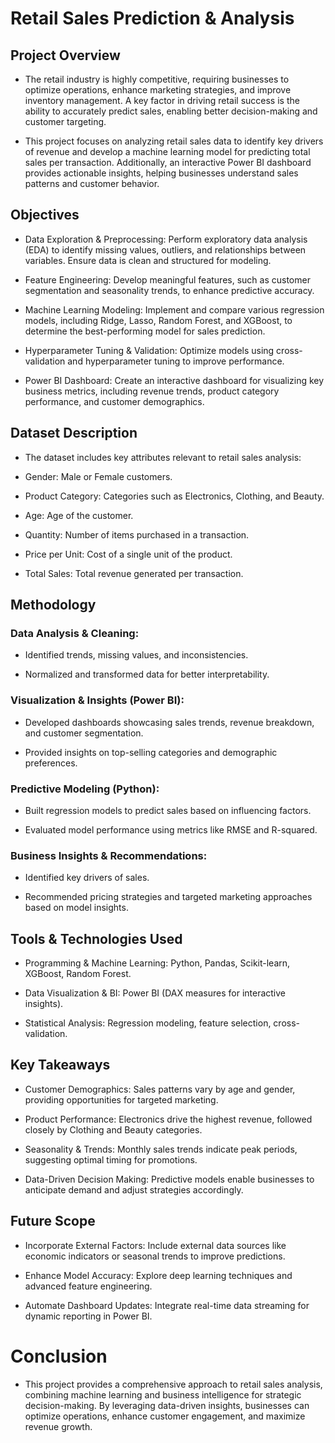 # Retail Sales Prediction & Analysis

## Project Overview

- The retail industry is highly competitive, requiring businesses to optimize operations, enhance marketing strategies, and improve inventory management. A key factor in driving retail success is the ability to accurately predict sales, enabling better decision-making and customer targeting.

- This project focuses on analyzing retail sales data to identify key drivers of revenue and develop a machine learning model for predicting total sales per transaction. Additionally, an interactive Power BI dashboard provides actionable insights, helping businesses understand sales patterns and customer behavior.

## Objectives

- Data Exploration & Preprocessing: Perform exploratory data analysis (EDA) to identify missing values, outliers, and relationships between variables. Ensure data is clean and structured for modeling.

- Feature Engineering: Develop meaningful features, such as customer segmentation and seasonality trends, to enhance predictive accuracy.

- Machine Learning Modeling: Implement and compare various regression models, including Ridge, Lasso, Random Forest, and XGBoost, to determine the best-performing model for sales prediction.

- Hyperparameter Tuning & Validation: Optimize models using cross-validation and hyperparameter tuning to improve performance.

- Power BI Dashboard: Create an interactive dashboard for visualizing key business metrics, including revenue trends, product category performance, and customer demographics.

## Dataset Description

- The dataset includes key attributes relevant to retail sales analysis:

- Gender: Male or Female customers.

- Product Category: Categories such as Electronics, Clothing, and Beauty.

- Age: Age of the customer.

- Quantity: Number of items purchased in a transaction.

- Price per Unit: Cost of a single unit of the product.

- Total Sales: Total revenue generated per transaction.

## Methodology

### Data Analysis & Cleaning:

- Identified trends, missing values, and inconsistencies.

- Normalized and transformed data for better interpretability.

### Visualization & Insights (Power BI):

- Developed dashboards showcasing sales trends, revenue breakdown, and customer segmentation.

- Provided insights on top-selling categories and demographic preferences.

### Predictive Modeling (Python):

- Built regression models to predict sales based on influencing factors.

- Evaluated model performance using metrics like RMSE and R-squared.

### Business Insights & Recommendations:

- Identified key drivers of sales.

- Recommended pricing strategies and targeted marketing approaches based on model insights.

## Tools & Technologies Used

- Programming & Machine Learning: Python, Pandas, Scikit-learn, XGBoost, Random Forest.

- Data Visualization & BI: Power BI (DAX measures for interactive insights).

- Statistical Analysis: Regression modeling, feature selection, cross-validation.

## Key Takeaways

- Customer Demographics: Sales patterns vary by age and gender, providing opportunities for targeted marketing.

- Product Performance: Electronics drive the highest revenue, followed closely by Clothing and Beauty categories.

- Seasonality & Trends: Monthly sales trends indicate peak periods, suggesting optimal timing for promotions.

- Data-Driven Decision Making: Predictive models enable businesses to anticipate demand and adjust strategies accordingly.

## Future Scope

- Incorporate External Factors: Include external data sources like economic indicators or seasonal trends to improve predictions.

- Enhance Model Accuracy: Explore deep learning techniques and advanced feature engineering.

- Automate Dashboard Updates: Integrate real-time data streaming for dynamic reporting in Power BI.

# Conclusion

- This project provides a comprehensive approach to retail sales analysis, combining machine learning and business intelligence for strategic decision-making. By leveraging data-driven insights, businesses can optimize operations, enhance customer engagement, and maximize revenue growth.


